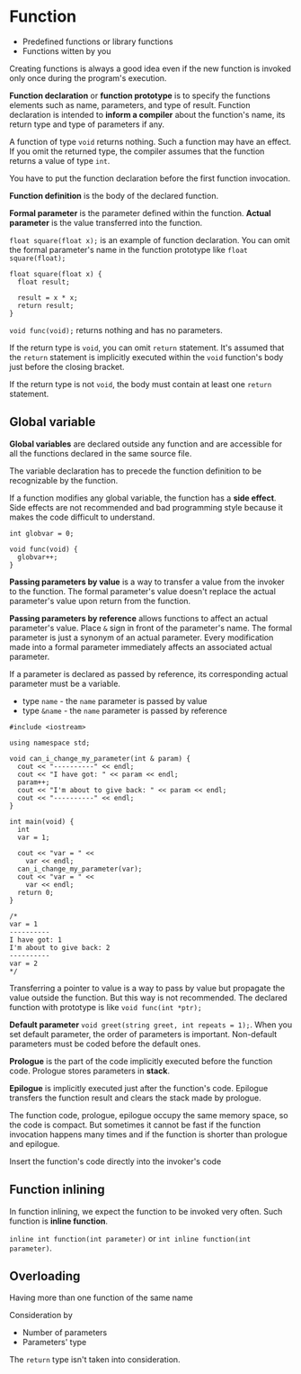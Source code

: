 # Function

- Predefined functions or library functions
- Functions witten by you

Creating functions is always a good idea even if the new function is invoked only once during the program's execution.

**Function declaration** or **function prototype** is to specify the functions elements such as name, parameters, and 
type of result. Function declaration is intended to **inform a compiler** about the function's name, its return type and 
type of parameters if any.

A function of type `void` returns nothing. Such a function may have an effect. If you omit the returned type, the compiler 
assumes that the function returns a value of type `int`.

You have to put the function declaration before the first function invocation.

**Function definition** is the body of the declared function.

**Formal parameter** is the parameter defined within the function. **Actual parameter** is the value transferred into 
the function.

`float square(float x);` is an example of function declaration. You can omit the formal parameter's name in the function 
prototype like `float square(float);`

```
float square(float x) {
  float result;
  
  result = x * x;
  return result;
}
```

`void func(void);` returns nothing and has no parameters.

If the return type is `void`, you can omit `return` statement. It's assumed that the `return` statement is implicitly 
executed within the `void` function's body just before the closing bracket.

If the return type is not `void`, the body must contain at least one `return` statement.

## Global variable

**Global variables** are declared outside any function and are accessible for all the functions declared in the same 
source file.

The variable declaration has to precede the function definition to be recognizable by the function.

If a function modifies any global variable, the function has a **side effect**. Side effects are not recommended and bad 
programming style because it makes the code difficult to understand.

```
int globvar = 0;

void func(void) {
  globvar++;
}
```

**Passing parameters by value** is a way to transfer a value from the invoker to the function. The formal parameter's 
value doesn't replace the actual parameter's value upon return from the function.

**Passing parameters by reference** allows functions to affect an actual parameter's value. Place `&` sign in front of 
the parameter's name. The formal parameter is just a synonym of an actual parameter. Every modification made into a 
formal parameter immediately affects an associated actual parameter.

If a parameter is declared as passed by reference, its corresponding actual parameter must be a variable.

- type `name` - the `name` parameter is passed by value
- type `&name` - the `name` parameter is passed by reference

```
#include <iostream>

using namespace std;

void can_i_change_my_parameter(int & param) {
  cout << "----------" << endl;
  cout << "I have got: " << param << endl;
  param++;
  cout << "I'm about to give back: " << param << endl;
  cout << "----------" << endl;
}

int main(void) {
  int
  var = 1;

  cout << "var = " <<
    var << endl;
  can_i_change_my_parameter(var);
  cout << "var = " <<
    var << endl;
  return 0;
}

/*
var = 1
----------
I have got: 1
I'm about to give back: 2
----------
var = 2
*/
```

Transferring a pointer to value is a way to pass by value but propagate the value outside the function. But this way is 
not recommended. The declared function with prototype is like `void func(int *ptr);`

**Default parameter** `void greet(string greet, int repeats = 1);`. When you set default parameter, the order of 
parameters is important. Non-default parameters must be coded before the default ones.

**Prologue** is the part of the code implicitly executed before the function code. Prologue stores parameters in **stack**.

**Epilogue** is implicitly executed just after the function's code. Epilogue transfers the function result and clears the 
stack made by prologue.

The function code, prologue, epilogue occupy the same memory space, so the code is compact. But sometimes it cannot be 
fast if the function invocation happens many times and if the function is shorter than prologue and epilogue.

Insert the function's code directly into the invoker's code

## Function inlining

In function inlining, we expect the function to be invoked very often. Such function is **inline function**.

`inline int function(int parameter)` or `int inline function(int parameter)`.

## Overloading

Having more than one function of the same name

Consideration by
- Number of parameters
- Parameters' type

The `return` type isn't taken into consideration.
